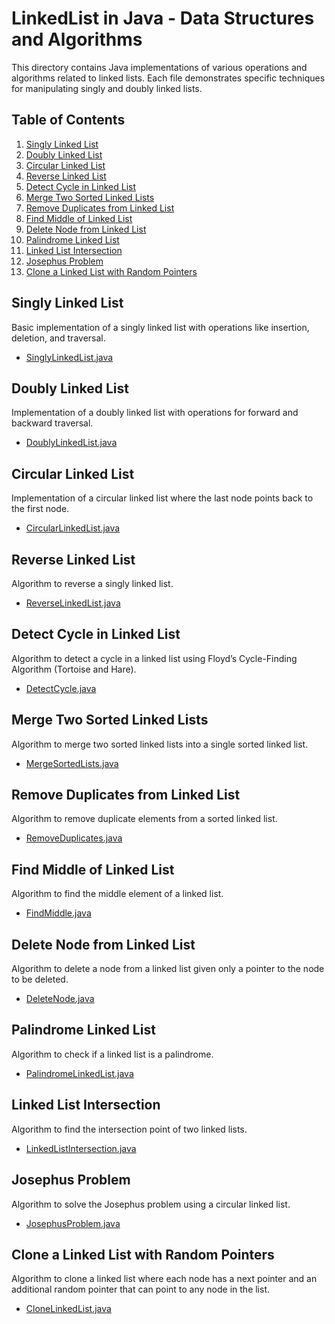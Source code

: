 # LinkedList in Java - Data Structures and Algorithms

This directory contains Java implementations of various operations and algorithms related to linked lists. Each file demonstrates specific techniques for manipulating singly and doubly linked lists.

## Table of Contents

1. [Singly Linked List](#singly-linked-list)
2. [Doubly Linked List](#doubly-linked-list)
3. [Circular Linked List](#circular-linked-list)
4. [Reverse Linked List](#reverse-linked-list)
5. [Detect Cycle in Linked List](#detect-cycle-in-linked-list)
6. [Merge Two Sorted Linked Lists](#merge-two-sorted-linked-lists)
7. [Remove Duplicates from Linked List](#remove-duplicates-from-linked-list)
8. [Find Middle of Linked List](#find-middle-of-linked-list)
9. [Delete Node from Linked List](#delete-node-from-linked-list)
10. [Palindrome Linked List](#palindrome-linked-list)
11. [Linked List Intersection](#linked-list-intersection)
12. [Josephus Problem](#josephus-problem)
13. [Clone a Linked List with Random Pointers](#clone-a-linked-list-with-random-pointers)

## Singly Linked List

Basic implementation of a singly linked list with operations like insertion, deletion, and traversal.

- [SinglyLinkedList.java](SinglyLinkedList.java)

## Doubly Linked List

Implementation of a doubly linked list with operations for forward and backward traversal.

- [DoublyLinkedList.java](DoublyLinkedList.java)

## Circular Linked List

Implementation of a circular linked list where the last node points back to the first node.

- [CircularLinkedList.java](CircularLinkedList.java)

## Reverse Linked List

Algorithm to reverse a singly linked list.

- [ReverseLinkedList.java](ReverseLinkedList.java)

## Detect Cycle in Linked List

Algorithm to detect a cycle in a linked list using Floyd’s Cycle-Finding Algorithm (Tortoise and Hare).

- [DetectCycle.java](DetectCycle.java)

## Merge Two Sorted Linked Lists

Algorithm to merge two sorted linked lists into a single sorted linked list.

- [MergeSortedLists.java](MergeSortedLists.java)

## Remove Duplicates from Linked List

Algorithm to remove duplicate elements from a sorted linked list.

- [RemoveDuplicates.java](RemoveDuplicates.java)

## Find Middle of Linked List

Algorithm to find the middle element of a linked list.

- [FindMiddle.java](FindMiddle.java)

## Delete Node from Linked List

Algorithm to delete a node from a linked list given only a pointer to the node to be deleted.

- [DeleteNode.java](DeleteNode.java)

## Palindrome Linked List

Algorithm to check if a linked list is a palindrome.

- [PalindromeLinkedList.java](PalindromeLinkedList.java)

## Linked List Intersection

Algorithm to find the intersection point of two linked lists.

- [LinkedListIntersection.java](LinkedListIntersection.java)

## Josephus Problem

Algorithm to solve the Josephus problem using a circular linked list.

- [JosephusProblem.java](JosephusProblem.java)

## Clone a Linked List with Random Pointers

Algorithm to clone a linked list where each node has a next pointer and an additional random pointer that can point to any node in the list.

- [CloneLinkedList.java](CloneLinkedList.java)

